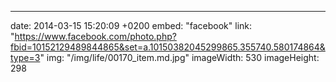---
date: 2014-03-15 15:20:09 +0200
embed: "facebook"
link: "https://www.facebook.com/photo.php?fbid=10152129489844865&set=a.10150382045299865.355740.580174864&type=3"
img: "/img/life/00170_item.md.jpg"
imageWidth: 530
imageHeight: 298
